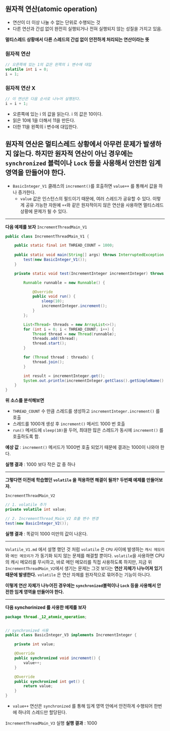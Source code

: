 ## 원자적 연산(atomic operation)
- 연산이 더 이상 나눌 수 없는 단위로 수행되는 것
- 다른 연산과 간섭 없이 완전히 실행되거나 전혀 실행되지 않는 성질을 가지고 있음.

**멀티스레드 상황에서 다른 스레드의 간섭 없이 안전하게 처리되는 연산이라는 뜻**

### 원자적 연산
```java
// 오른쪽에 있는 1의 값은 왼쪽의 i 변수에 대입
volatile int i = 0;
i = 1;
```

### 원자적 연산 X
```java
// 이 연산은 다음 순서로 나누어 실행된다.
i = i + 1;
```
- 오른쪽에 있는 i 의 값을 읽는다. i 의 값은 10이다.
- 읽은 10에 1을 더해서 11을 만든다.
- 더한 11을 왼쪽의 i 변수에 대입한다.

**원자적 연산은 멀티스레드 상황에서 아무런 문제가 발생하지 않는다. 하지만 원자적 연산이 아닌 경우에는
`synchronized` 블럭이나 `Lock` 등을 사용해서 안전한 임계 영역을 만들어야 한다.**
---
- `BasicInteger_V1` 클래스의 `increment()`를 호출하면 `value++` 를 통해서 값을 하나 증가한다.
  - `value` 값은 인스턴스의 필드이기 때문에, 여러 스레드가 공유할 수 있다. 이렇게 공유 가능한 자원예 
    `++`와 같은 원자적이지 않은 연산을 사용하면 멀티스레드 상황에 문제가 될 수 있다.
---

**다음 예제를 보자**
`IncrementThreadMain_V1`
```java
public class IncrementThreadMain_V1 {

    public static final int THREAD_COUNT = 1000;
    
    public static void main(String[] args) throws InterruptedException {
        test(new BasicInteger_V1());
    }

    private static void test(IncrementInteger incrementInteger) throws InterruptedException {

        Runnable runnable = new Runnable() {

            @Override
            public void run() {
                sleep(10);
                incrementInteger.increment();
            }
        };

        List<Thread> threads = new ArrayList<>();
        for (int i = 0; i < THREAD_COUNT; i++) {
            Thread thread = new Thread(runnable);
            threads.add(thread);
            thread.start();
        }

        for (Thread thread : threads) {
            thread.join();
        }

        int result = incrementInteger.get();
        System.out.println(incrementInteger.getClass().getSimpleName() + " result: " + result);
    }
}
```
**위 소스를 분석해보면**
- `THREAD_COUNT` 수 만큼 스레드를 생성하고 `incrementInteger.increment()` 를 호출
- 스레드를 1000개 생성 후 `increment()` 메서드 1000 번 호출
- `run()` 메서드에 `sleep(10)`을 두어, 최대한 많은 스레드가 동시에 `increment()` 를 호출하도록 함.

**예상 값** : `increment()` 메서드가 1000번 호출 되었기 때문에 결과는 1000이 나와야 한다.

**실행 결과** : 1000 보다 작은 값 중 하나

---

**그렇다면 이전에 학습했던 `volatile` 을 적용하면 해결이 될까? 두번째 예제를 만들어보자.**

`IncrementThreadMain_V2`
```java
// 1. volatile 추가
private volatile int value;

// 2. IncrementThread_Main_V2 호출 변수 변경
test(new BasicInteger_V2());
```

**실행 결과** : 똑같이 1000 미만의 값이 나온다.

---
`Volatile_V1.md` 에서 설명 했던 것 처럼 `volatile` 은 `CPU` 사이에 발생하는 `캐시 메모리`와 `메인 메모리가`
가 동기화 되지 않는 문제를 해결할 뿐이다.
`volatile`을 사용하면 CPU 의 캐시 메모리를 무시하고, 바로 메인 메모리를 직접 사용하도록 하지만, 
지금 위 `IncrementThreadMain_V2`에서 생기는 문제는 그것 보다는 **연산 자체가 나누어져 있기 때문에 발생한다.**
`volatile` 은 연산 자체를 원자적으로 묶어주는 기능이 아니다.

**이렇게 연산 자체가 나누어진 경우에는 `synchronized`블럭이나 `Lock` 등을 사용해서 안전한 임계 영역을 만들어야 한다.**

---
**다음 synchorinized 를 사용한 예제를 보자**
```java
package thread._12_atomic_operation;


// synchronized 사용
public class BasicInteger_V3 implements IncrementInteger {

    private int value;

    @Override
    public synchronized void increment() {
        value++;
    }

    @Override
    public synchronized int get() {
        return value;
    }
}
```
- `value++` 연산은 `synchronized` 를 통해 임계 영역 안에서 안전하게 수행되어 한번에 하나의 스레드만 할당된다.

`IncrementThreadMain_V3` 실행
**실행 결과** : 1000
